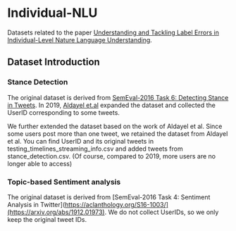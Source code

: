 # Individual-NLU
Datasets related to the paper [Understanding and Tackling Label Errors in Individual-Level Nature Language Understanding](https://arxiv.org/abs/2502.13297). 

## Dataset Introduction
### Stance Detection 
The original dataset is derived from [SemEval-2016 Task 6: Detecting Stance in Tweets](https://aclanthology.org/S16-1003/). In 2019, [Aldayel et.al](https://github.com/AbeerAldayel/Stance_detection) expanded the dataset and collected the UserID corresponding to some tweets. 

We further extended the dataset based on the work of Aldayel et al. Since some users post more than one tweet, we retained the dataset from Aldayel et al. You can find UserID and its original tweets in testing_timelines_streaming_info.csv and added tweets from stance_detection.csv. (Of course, compared to 2019, more users are no longer able to access)

### Topic-based Sentiment analysis
The original dataset is derived from [SemEval-2016 Task 4: Sentiment Analysis in Twitter](https://aclanthology.org/S16-1003/](https://arxiv.org/abs/1912.01973). We do not collect UserIDs, so we only keep the original tweet IDs.
